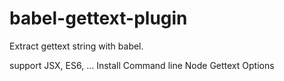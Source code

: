 # babel-gettext-plugin
Extract gettext string with babel.

support JSX, ES6, ...
Install
Command line
Node
Gettext
Options
